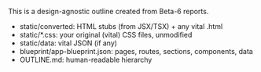 This is a design-agnostic outline created from Beta-6 reports.
- static/converted: HTML stubs (from JSX/TSX) + any vital .html
- static/*.css: your original (vital) CSS files, unmodified
- static/data: vital JSON (if any)
- blueprint/app-blueprint.json: pages, routes, sections, components, data
- OUTLINE.md: human-readable hierarchy
